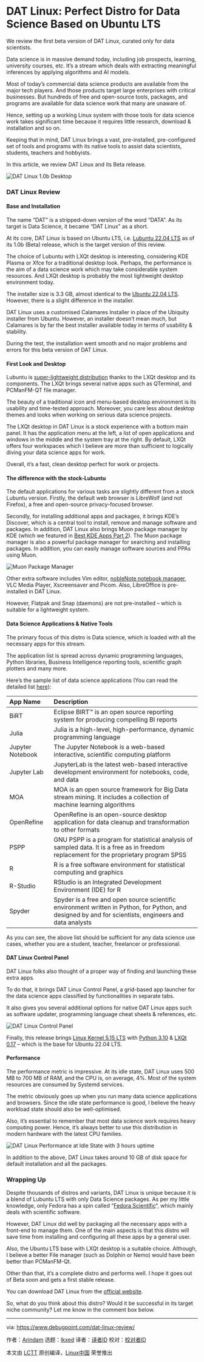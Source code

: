 [#]: subject: "DAT Linux: Perfect Distro for Data Science Based on Ubuntu LTS"
[#]: via: "https://www.debugpoint.com/dat-linux-review/"
[#]: author: "Arindam https://www.debugpoint.com/author/admin1/"
[#]: collector: "lkxed"
[#]: translator: " "
[#]: reviewer: " "
[#]: publisher: " "
[#]: url: " "

DAT Linux: Perfect Distro for Data Science Based on Ubuntu LTS
======
We review the first beta version of DAT Linux, curated only for data scientists.

Data science is in massive demand today, including job prospects, learning, university courses, etc. It’s a stream which deals with extracting meaningful inferences by applying algorithms and AI models.

Most of today’s commercial data science products are available from the major tech players. And those products target large enterprises with critical businesses. But hundreds of free and open-source tools, packages, and programs are available for data science work that many are unaware of.

Hence, setting up a working Linux system with those tools for data science work takes significant time because it requires little research, download & installation and so on.

Keeping that in mind, DAT Linux brings a vast, pre-installed, pre-configured set of tools and programs with its native tools to assist data scientists, students, teachers and hobbyists.

In this article, we review DAT Linux and its Beta release.

![DAT Linux 1.0b Desktop][1]

### DAT Linux Review

#### Base and Installation

The name “DAT” is a stripped-down version of the word “DATA”. As its target is Data Science, it became “DAT Linux” as a short.

At its core, DAT Linux is based on Ubuntu LTS, i.e. [Lubuntu 22.04 LTS][2] as of its 1.0b (Beta) release, which is the target version of this review.

The choice of Lubuntu with LXQt desktop is interesting, considering KDE Plasma or Xfce for a traditional desktop look. Perhaps, the performance is the aim of a data science work which may take considerable system resources. And LXQt desktop is probably the most lightweight desktop environment today.

The installer size is 3.3 GB, almost identical to the [Ubuntu 22.04 LTS][3]. However, there is a slight difference in the installer.

DAT Linux uses a customised Calamares Installer in place of the Ubiquity installer from Ubuntu. However, an installer doesn’t mean much, but Calamares is by far the best installer available today in terms of usability & stability.

During the test, the installation went smooth and no major problems and errors for this beta version of DAT Linux.

#### First Look and Desktop

Lubuntu is [super-lightweight distribution][4] thanks to the LXQt desktop and its components. The LXQt brings several native apps such as QTerminal, and PCManFM-QT file manager.

The beauty of a traditional icon and menu-based desktop environment is its usability and time-tested approach. Moreover, you care less about desktop themes and looks when working on serious data science projects.

The LXQt desktop in DAT Linux is a stock experience with a bottom main panel. It has the application menu at the left, a list of open applications and windows in the middle and the system tray at the right. By default, LXQt offers four workspaces which I believe are more than sufficient to logically diving your data science apps for work.

Overall, it’s a fast, clean desktop perfect for work or projects.

#### The difference with the stock-Lubuntu

The default applications for various tasks are slightly different from a stock Lubuntu version. Firstly, the default web browser is LibreWolf (and not Firefox), a free and open-source privacy-focused browser.

Secondly, for installing additional apps and packages, it brings KDE’s Discover, which is a central tool to install, remove and manage software and packages. In addition, DAT Linux also brings Muon package manager by KDE (which we featured in [Best KDE Apps Part 2][5]). The Muon package manager is also a powerful package manager for searching and installing packages. In addition, you can easily manage software sources and PPAs using Muon.

![Muon Package Manager][6]

Other extra software includes Vim editor, [nobleNote notebook manager][7], VLC Media Player, Xscreensaver and Picom. Also, LibreOffice is pre-installed in DAT Linux.

However, Flatpak and Snap (daemons) are not pre-installed – which is suitable for a lightweight system.

#### Data Science Applications & Native Tools

The primary focus of this distro is Data science, which is loaded with all the necessary apps for this stream.

The application list is spread across dynamic programming languages, Python libraries, Business Intelligence reporting tools, scientific graph plotters and many more.

Here’s the sample list of data science applications (You can read the detailed list [here][8]):

| App Name | Description | 
| :- | :- |
| BiRT | Eclipse BIRT™ is an open source reporting system for producing compelling BI reports | 
| Julia | Julia is a high-level, high-performance, dynamic programming language | 
| Jupyter Notebook | The Jupyter Notebook is a web-based interactive, scientific computing platform | 
| Jupyter Lab | JupyterLab is the latest web-based interactive development environment for notebooks, code, and data | 
| MOA | MOA is an open source framework for Big Data stream mining. It includes a collection of machine learning algorithms | 
| OpenRefine | OpenRefine is an open-source desktop application for data cleanup and transformation to other formats | 
| PSPP | GNU PSPP is a program for statistical analysis of sampled data. It is a free as in freedom replacement for the proprietary program SPSS | 
| R | R is a free software environment for statistical computing and graphics | 
| R-Studio | RStudio is an Integrated Development Environment (IDE) for R | 
| Spyder | Spyder is a free and open source scientific environment written in Python, for Python, and designed by and for scientists, engineers and data analysts |

As you can see, the above list should be sufficient for any data science use cases, whether you are a student, teacher, freelancer or professional.

#### DAT Linux Control Panel

DAT Linux folks also thought of a proper way of finding and launching these extra apps.

To do that, it brings DAT Linux Control Panel, a grid-based app launcher for the data science apps classified by functionalities in separate tabs.

It also gives you several additional options for native DAT Linux apps such as software updater, programming language cheat sheets & references, etc.

![DAT Linux Control Panel][9]

Finally, this release brings [Linux Kernel 5.15 LTS][10] with [Python 3.10][11] & [LXQt 0.17][12] – which is the base for Ubuntu 22.04 LTS.

#### Performance

The performance metric is impressive. At its idle state, DAT Linux uses 500 MB to 700 MB of RAM, and the CPU is, on average, 4%. Most of the system resources are consumed by Systemd services.

The metric obviously goes up when you run many data science applications and browsers. Since the idle state performance is good, I believe the heavy workload state should also be well-optimised.

Also, it’s essential to remember that most data science work requires heavy computing power. Hence, it’s always better to use this distribution in modern hardware with the latest CPU families.

![DAT Linux Performance at Idle State with 3 hours uptime][13]

In addition to the above, DAT Linux takes around 10 GB of disk space for default installation and all the packages.

### Wrapping Up

Despite thousands of distros and variants, DAT Linux is unique because it is a blend of Lubuntu LTS with only Data Science packages. As per my little knowledge, only Fedora has a spin called “[Fedora Scientific][14]“, which mainly deals with scientific software.

However, DAT Linux did well by packaging all the necessary apps with a front-end to manage them. One of the main aspects is that this distro will save time from installing and configuring all these apps by a general user.

Also, the Ubuntu LTS base with LXQt desktop is a suitable choice. Although, I believe a better File manager (such as Dolphin or Nemo) would have been better than PCManFM-Qt.

Other than that, it’s a complete distro and performs well. I hope it goes out of Beta soon and gets a first stable release.

You can download DAT Linux from the [official website][15].

So, what do you think about this distro? Would it be successful in its target niche community? Let me know in the comment box below.

--------------------------------------------------------------------------------

via: https://www.debugpoint.com/dat-linux-review/

作者：[Arindam][a]
选题：[lkxed][b]
译者：[译者ID](https://github.com/译者ID)
校对：[校对者ID](https://github.com/校对者ID)

本文由 [LCTT](https://github.com/LCTT/TranslateProject) 原创编译，[Linux中国](https://linux.cn/) 荣誉推出

[a]: https://www.debugpoint.com/author/admin1/
[b]: https://github.com/lkxed
[1]: https://www.debugpoint.com/wp-content/uploads/2022/07/DAT-Linux-1.0b-Desktop.jpg
[2]: https://www.debugpoint.com/lubuntu-22-04-lts/
[3]: https://www.debugpoint.com/web-stories/ubuntu-22-04-review/
[4]: https://www.debugpoint.com/lightweight-linux-distributions-2022/
[5]: https://www.debugpoint.com/great-kde-apps-part-2/
[6]: https://www.debugpoint.com/wp-content/uploads/2022/07/Muon-Package-Manager2.jpg
[7]: https://github.com/hakaishi/nobleNote
[8]: https://datlinux.com/
[9]: https://www.debugpoint.com/wp-content/uploads/2022/07/DAT-Linux-Control-Panel.jpg
[10]: https://www.debugpoint.com/linux-kernel-5-15/
[11]: https://www.debugpoint.com/install-python-3-10-ubuntu/
[12]: https://www.debugpoint.com/lxqt-0-17-release/
[13]: https://www.debugpoint.com/wp-content/uploads/2022/07/DAT-Linux-Performance-at-Idle-State-with-3-hours-uptime.jpg
[14]: https://labs.fedoraproject.org/en/scientific/
[15]: https://datlinux.com/download/
